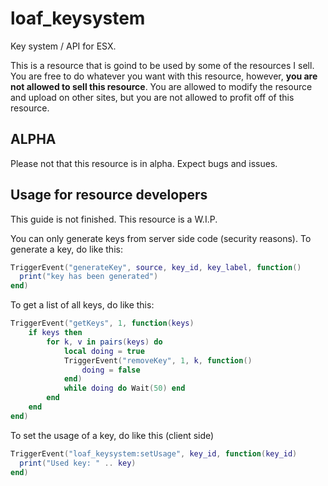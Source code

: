 # loaf_keysystem
Key system / API for ESX. 

This is a resource that is goind to be used by some of the resources I sell.
You are free to do whatever you want with this resource, however, **you are not allowed to sell this resource**. You are allowed to modify the resource and upload on other sites, but you are not allowed to profit off of this resource.

## ALPHA
Please not that this resource is in alpha. Expect bugs and issues. 

## Usage for resource developers
This guide is not finished. This resource is a W.I.P.

You can only generate keys from server side code (security reasons). To generate a key, do like this:
```lua
TriggerEvent("generateKey", source, key_id, key_label, function()
  print("key has been generated")
end)
```

To get a list of all keys, do like this:
```lua
TriggerEvent("getKeys", 1, function(keys)
    if keys then
        for k, v in pairs(keys) do
            local doing = true
            TriggerEvent("removeKey", 1, k, function()
                doing = false
            end)
            while doing do Wait(50) end
        end
    end
end)
```

To set the usage of a key, do like this (client side)
```lua
TriggerEvent("loaf_keysystem:setUsage", key_id, function(key_id)
  print("Used key: " .. key)
end)
```
